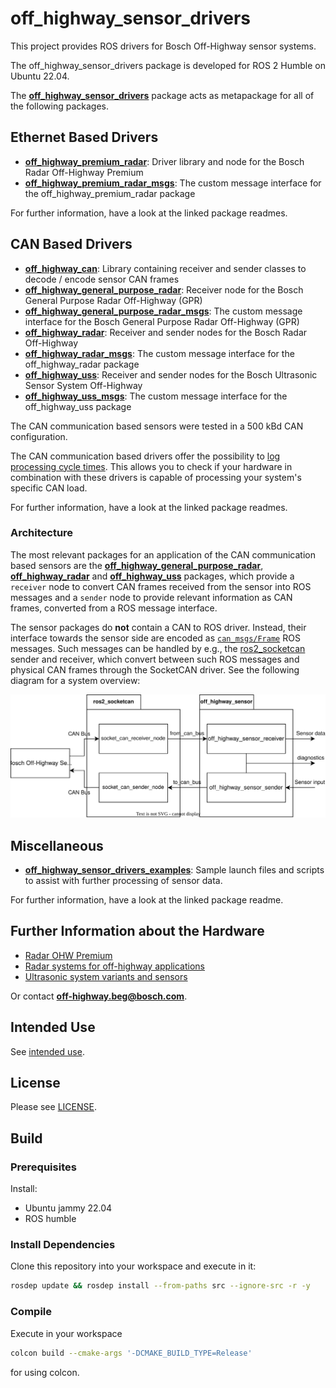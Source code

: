 # off_highway_sensor_drivers

This project provides ROS drivers for Bosch Off-Highway sensor systems.

The off_highway_sensor_drivers package is developed for ROS 2 Humble on Ubuntu 22.04.

The [**off_highway_sensor_drivers**](off_highway_sensor_drivers/package.xml) package acts as
metapackage for all of the following packages.

## Ethernet Based Drivers

- [**off_highway_premium_radar**](off_highway_premium_radar/README.md): Driver library and node for
  the Bosch Radar Off-Highway Premium
- [**off_highway_premium_radar_msgs**](off_highway_premium_radar_msgs/README.md): The custom message
  interface for the off_highway_premium_radar package

For further information, have a look at the linked package readmes.

## CAN Based Drivers

- [**off_highway_can**](off_highway_can/README.md): Library containing receiver and sender
  classes to decode / encode sensor CAN frames
- [**off_highway_general_purpose_radar**](off_highway_general_purpose_radar/README.md): Receiver
  node for the Bosch General Purpose Radar Off-Highway (GPR)
- [**off_highway_general_purpose_radar_msgs**](off_highway_general_purpose_radar_msgs/README.md):
  The custom message interface for the Bosch General Purpose Radar Off-Highway (GPR)
- [**off_highway_radar**](off_highway_radar/README.md): Receiver and sender nodes for the Bosch
  Radar Off-Highway
- [**off_highway_radar_msgs**](off_highway_radar_msgs/README.md): The custom message interface for
  the off_highway_radar package
- [**off_highway_uss**](off_highway_uss/README.md): Receiver and sender nodes for the Bosch
  Ultrasonic Sensor System Off-Highway
- [**off_highway_uss_msgs**](off_highway_uss_msgs/README.md): The custom message interface for the
  off_highway_uss package

The CAN communication based sensors were tested in a 500 kBd CAN configuration.

The CAN communication based drivers offer the possibility to [log processing cycle
times](off_highway_can/README.md). This allows you to check if your hardware in combination with
these drivers is capable of processing your system's specific CAN load.

For further information, have a look at the linked package readmes.

### Architecture

The most relevant packages for an application of the CAN communication based sensors are the
[**off_highway_general_purpose_radar**](off_highway_general_purpose_radar/README.md),
[**off_highway_radar**](off_highway_radar/README.md) and
[**off_highway_uss**](off_highway_uss/README.md) packages, which provide a `receiver` node to
convert CAN frames received from the sensor into ROS messages and a `sender` node to provide
relevant information as CAN frames, converted from a ROS message interface.

The sensor packages do **not** contain a CAN to ROS driver. Instead, their interface towards the
sensor side are encoded as
[`can_msgs/Frame`](http://docs.ros.org/en/noetic/api/can_msgs/html/msg/Frame.html) ROS messages.
Such messages can be handled by e.g., the
[ros2_socketcan](https://github.com/autowarefoundation/ros2_socketcan) sender and receiver, which
convert between such ROS messages and physical CAN frames through the SocketCAN driver. See the
following diagram for a system overview:

![Sensor Driver Architecture](doc/media/system_setup.drawio.svg "Sensor Driver Architecture")

## Miscellaneous

- [**off_highway_sensor_drivers_examples**](off_highway_sensor_drivers_examples/README.md): Sample
  launch files and scripts to assist with further processing of sensor data.

For further information, have a look at the linked package readme.

## Further Information about the Hardware

- [Radar OHW Premium](https://www.bosch-engineering.com/stories/stories-detailpages/hd-radar.html)
- [Radar systems for off-highway
  applications](https://www.bosch-mobility-solutions.com/en/solutions/assistance-systems/radar-systems-ohw/)
- [Ultrasonic system variants and
  sensors](https://www.bosch-mobility-solutions.com/en/solutions/assistance-systems/ultrasonic-sensor-systems-ohw/)

Or contact
[**off-highway.beg@bosch.com**](mailto:off-highway.beg@bosch.com?subject=off_highway_sensor_drivers%20Hardware%20Question).

## Intended Use

See [intended use](doc/intended_use.md).

## License

Please see [LICENSE](LICENSE).

## Build

### Prerequisites

Install:

- Ubuntu jammy 22.04
- ROS humble

### Install Dependencies

Clone this repository into your workspace and execute in it:

```bash
rosdep update && rosdep install --from-paths src --ignore-src -r -y
```

### Compile

Execute in your workspace

```bash
colcon build --cmake-args '-DCMAKE_BUILD_TYPE=Release'
```

for using colcon.
